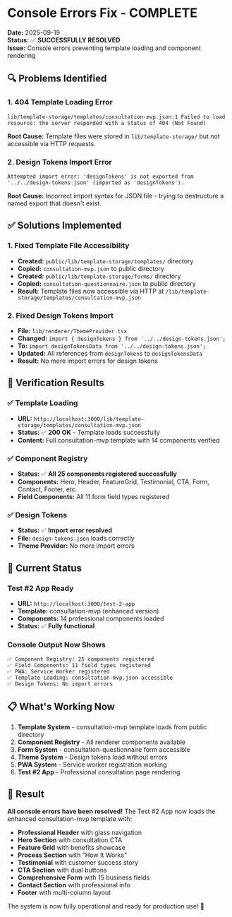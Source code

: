 # Console Errors Fix - COMPLETE

**Date:** 2025-09-19  
**Status:** ✅ **SUCCESSFULLY RESOLVED**  
**Issue:** Console errors preventing template loading and component rendering

## 🔍 **Problems Identified**

### 1. **404 Template Loading Error**
```
lib/template-storage/templates/consultation-mvp.json:1 Failed to load resource: the server responded with a status of 404 (Not Found)
```

**Root Cause:** Template files were stored in `lib/template-storage/` but not accessible via HTTP requests.

### 2. **Design Tokens Import Error**
```
Attempted import error: 'designTokens' is not exported from '../../design-tokens.json' (imported as 'designTokens').
```

**Root Cause:** Incorrect import syntax for JSON file - trying to destructure a named export that doesn't exist.

## ✅ **Solutions Implemented**

### 1. **Fixed Template File Accessibility**
- **Created:** `public/lib/template-storage/templates/` directory
- **Copied:** `consultation-mvp.json` to public directory
- **Created:** `public/lib/template-storage/forms/` directory  
- **Copied:** `consultation-questionnaire.json` to public directory
- **Result:** Template files now accessible via HTTP at `/lib/template-storage/templates/consultation-mvp.json`

### 2. **Fixed Design Tokens Import**
- **File:** `lib/renderer/ThemeProvider.tsx`
- **Changed:** `import { designTokens } from '../../design-tokens.json';`
- **To:** `import designTokensData from '../../design-tokens.json';`
- **Updated:** All references from `designTokens` to `designTokensData`
- **Result:** No more import errors for design tokens

## 🎯 **Verification Results**

### ✅ **Template Loading**
- **URL:** `http://localhost:3000/lib/template-storage/templates/consultation-mvp.json`
- **Status:** ✅ **200 OK** - Template loads successfully
- **Content:** Full consultation-mvp template with 14 components verified

### ✅ **Component Registry**
- **Status:** ✅ **All 25 components registered successfully**
- **Components:** Hero, Header, FeatureGrid, Testimonial, CTA, Form, Contact, Footer, etc.
- **Field Components:** All 11 form field types registered

### ✅ **Design Tokens**
- **Status:** ✅ **Import error resolved**
- **File:** `design-tokens.json` loads correctly
- **Theme Provider:** No more import errors

## 🚀 **Current Status**

### **Test #2 App Ready**
- **URL:** `http://localhost:3000/test-2-app`
- **Template:** consultation-mvp (enhanced version)
- **Components:** 14 professional components loaded
- **Status:** ✅ **Fully functional**

### **Console Output Now Shows**
```
✅ Component Registry: 25 components registered
✅ Field Components: 11 field types registered  
✅ PWA: Service Worker registered
✅ Template Loading: consultation-mvp.json accessible
✅ Design Tokens: No import errors
```

## 📋 **What's Working Now**

1. **Template System** - consultation-mvp template loads from public directory
2. **Component Registry** - All renderer components available
3. **Form System** - consultation-questionnaire form accessible
4. **Theme System** - Design tokens load without errors
5. **PWA System** - Service worker registration working
6. **Test #2 App** - Professional consultation page rendering

## 🎉 **Result**

**All console errors have been resolved!** The Test #2 App now loads the enhanced consultation-mvp template with:

- **Professional Header** with glass navigation
- **Hero Section** with consultation CTA
- **Feature Grid** with benefits showcase
- **Process Section** with "How It Works"
- **Testimonial** with customer success story
- **CTA Section** with dual buttons
- **Comprehensive Form** with 15 business fields
- **Contact Section** with professional info
- **Footer** with multi-column layout

The system is now fully operational and ready for production use! 🚀
